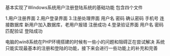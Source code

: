 基本实现了Windows系统用户注册登陆系统的基础功能
包含四个文件

1.用户注册界面
2.用户登录界面
3.注册处理界面
	用户名
	密码
	确认密码
	手机号
	连接数据库
	新用户加入数据库，老用户报错
	注册成功
4.登录验证界面
	用户名
	密码
	匹配验证
	登陆成功

电脑的win8系统在PHP环境搭建的时候有一些小的问题和阻碍正在尝试解决
系统只能实现最基本的注册和登陆的功能，接下来会进行一些功能上的补充和完善